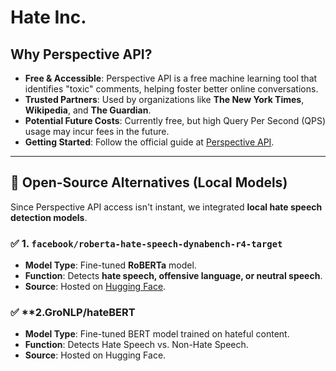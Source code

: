 # Hate Inc.

## Why Perspective API?
- **Free & Accessible**: Perspective API is a free machine learning tool that identifies "toxic" comments, helping foster better online conversations.
- **Trusted Partners**: Used by organizations like **The New York Times**, **Wikipedia**, and **The Guardian**.
- **Potential Future Costs**: Currently free, but high Query Per Second (QPS) usage may incur fees in the future.
- **Getting Started**: Follow the official guide at [Perspective API](https://www.perspectiveapi.com/).

---

## 🔹 **Open-Source Alternatives (Local Models)**
Since Perspective API access isn't instant, we integrated **local hate speech detection models**.

### ✅ **1. `facebook/roberta-hate-speech-dynabench-r4-target`**
- **Model Type**: Fine-tuned **RoBERTa** model.
- **Function**: Detects **hate speech, offensive language, or neutral speech**.
- **Source**: Hosted on [Hugging Face](https://huggingface.co/facebook/roberta-hate-speech-dynabench-r4-target).

### ✅ **2.GroNLP/hateBERT
- **Model Type**: Fine-tuned BERT model trained on hateful content.
- **Function**: Detects Hate Speech vs. Non-Hate Speech.
- **Source**: Hosted on Hugging Face.
